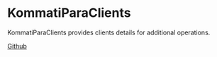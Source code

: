 # KommatiParaClients

KommatiParaClients provides clients details for additional operations.

[Github](https://github.com/ciejohny/KommatiParaClients)
